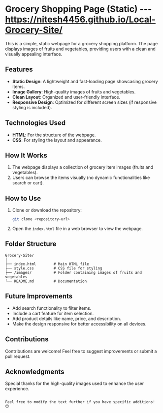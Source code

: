 # Grocery Shopping Page (Static) ---https://nitesh4456.github.io/Local-Grocery-Site/

This is a simple, static webpage for a grocery shopping platform. The page displays images of fruits and vegetables, providing users with a clean and visually appealing interface.

## Features

- **Static Design**: A lightweight and fast-loading page showcasing grocery items.
- **Image Gallery**: High-quality images of fruits and vegetables.
- **Clean Layout**: Organized and user-friendly interface.
- **Responsive Design**: Optimized for different screen sizes (if responsive styling is included).

## Technologies Used

- **HTML**: For the structure of the webpage.
- **CSS**: For styling the layout and appearance.

## How It Works

1. The webpage displays a collection of grocery item images (fruits and vegetables).
2. Users can browse the items visually (no dynamic functionalities like search or cart).

## How to Use

1. Clone or download the repository:
   ```bash
   git clone <repository-url>
   ```
2. Open the `index.html` file in a web browser to view the webpage.

## Folder Structure

```
Grocery-Site/
│
├── index.html        # Main HTML file
├── style.css         # CSS file for styling
├── /images/          # Folder containing images of fruits and vegetables
└── README.md         # Documentation
```

## Future Improvements

- Add search functionality to filter items.
- Include a cart feature for item selection.
- Add product details like name, price, and description.
- Make the design responsive for better accessibility on all devices.

## Contributions

Contributions are welcome! Feel free to suggest improvements or submit a pull request.

## Acknowledgments

Special thanks for the high-quality images used to enhance the user experience.
```

Feel free to modify the text further if you have specific additions! 😊
